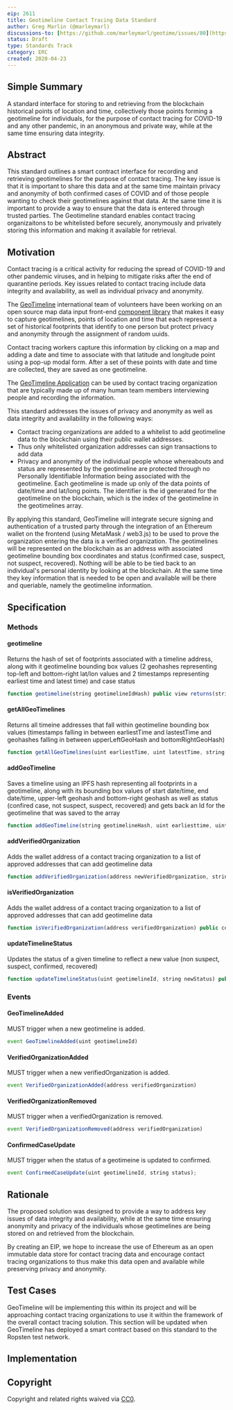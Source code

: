 ```yaml
---
eip: 2611
title: Geotimeline Contact Tracing Data Standard
author: Greg Marlin (@marleymarl)
discussions-to: [https://github.com/marleymarl/geotime/issues/80](https://github.com/marleymarl/geotime/issues/95)
status: Draft
type: Standards Track
category: ERC
created: 2020-04-23
---
```


<!--You can leave these HTML comments in your merged EIP and delete the visible duplicate text guides, they will not appear and may be helpful to refer to if you edit it again. This is the suggested template for new EIPs. Note that an EIP number will be assigned by an editor. When opening a pull request to submit your EIP, please use an abbreviated title in the filename, `eip-draft_title_abbrev.md`. The title should be 44 characters or less.-->

## Simple Summary
<!--"If you can't explain it simply, you don't understand it well enough." Provide a simplified and layman-accessible explanation of the EIP.-->
A standard interface for storing to and retrieving from the blockchain historical points of location and time, collectively those points forming a geotimeline for individuals, for the purpose of contact tracing for COVID-19 and any other pandemic, in an anonymous and private way, while at the same time ensuring data integrity. 

## Abstract
<!--A short (~200 word) description of the technical issue being addressed.-->
This standard outlines a smart contract interface for recording and retrieving geotimelines for the purpose of contact tracing. The key issue is that it is important to share this data and at the same time maintain privacy and anonymity of both confirmed cases of COVID and of those people wanting to check their geotimelines against that data. At the same time it is important to provide a way to ensure that the data is entered through trusted parties. The Geotimeline standard enables contact tracing organizaitons to be whitelisted before securely, anonymously and privately storing this information and making it available for retrieval. 

## Motivation
<!--The motivation is critical for EIPs that want to change the Ethereum protocol. It should clearly explain why the existing protocol specification is inadequate to address the problem that the EIP solves. EIP submissions without sufficient motivation may be rejected outright.-->
Contact tracing is a critical activity for reducing the spread of COVID-19 and other pandemic viruses, and in helping to mitigate risks after the end of quarantine periods. Key issues related to contact tracing include data integrity and availability, as well as individual privacy and anonymity. 

The [GeoTimeline](https://geotimeline.com) international team of volunteers have been working on an open source map data input front-end [component library](https://github.com/marleymarl/geotime) that makes it easy to capture geotimelines, points of location and time that each represent a set of historical footprints that identify to one person but protect privacy and anonymity through the assignment of random uuids. 

Contact tracing workers capture this information by clicking on a map and adding a date and time to associate with that latitude and longitude point using a pop-up modal form. After a set of these points with date and time are collected, they are saved as one geotimeline.

The [GeoTimeline Application](https://app.geotimeline.com) can be used by contact tracing organization that are typically made up of many human team members interviewing people and recording the information.

This standard addresses the issues of privacy and anonymity as well as data integrity and availability in the following ways: 

* Contact tracing organizations are added to a whitelist to add geotimeline data to the blockchain using their public wallet addresses.
* Thus only whitelisted organization addresses can sign transactions to add data
* Privacy and anonymity of the individual people whose whereabouts and status are represented by the geotimeline are protected through no Personally Identifiable Information being associated with the geotimeline. Each geotimeline is made up only of the data points of date/time and lat/long points. The identifier is the id generated for the geotimeline on the blockchain, which is the index of the geotimeline in the geotimelines array. 

By applying this standard, GeoTimeline will integrate secure signing and authentication of a trusted party through the integration of an Ethereum wallet on the frontend (using MetaMask / web3.js) to be used to prove the organization entering the data is a verified organization. The geotimelines will be represented on the blockchain as an address with associated geotimeline bounding box coordinates and status (confirmed case, suspect, not suspect, recovered). Nothing will be able to be tied back to an individual's personal identity by looking at the blockchain. At the same time they key information that is needed to be open and available will be there and queriable, namely the geotimeline information. 

## Specification
<!--The technical specification should describe the syntax and semantics of any new feature. The specification should be detailed enough to allow competing, interoperable implementations for any of the current Ethereum platforms (go-ethereum, parity, cpp-ethereum, ethereumj, ethereumjs, and [others](https://github.com/ethereum/wiki/wiki/Clients)).-->



### Methods
#### geotimeline

Returns the hash of set of footprints associated with a timeline address, along with it geotimeline bounding box values (2 geohashes representing top-left and bottom-right lat/lon values and 2 timestamps representing earliest time and latest time) and case status


``` js
function geotimeline(string geotimelineIdHash) public view returns(string geotimelineHash, uint earliestTime, uint latestTime, string upperLeftGeoHash, string bottomRightGeoHash, string status)
```

#### getAllGeoTimelines

Returns all timeine addresses that fall within geotimeline bounding box values (timestamps falling in between earliestTime and lastestTime and geohashes falling in between upperLeftGeoHash and bottomRightGeoHash)


``` js
function getAllGeoTimelines(uint earliestTime, uint latestTime, string upperLeftGeoHash, string bottomRightGeoHash) public view returns(GeoTimeline[], geotimelines)
```

#### addGeoTimeline

Saves a timeline using an IPFS hash representing all footprints in a geotimeline, along with its bounding box values of start date/time, end date/time, upper-left geohash and bottom-right geohash as well as status (confired case, not suspect, suspect, recovered) and gets back an Id for the geotimeline that was saved to the array

``` js
function addGeoTimeline(string geotimelineHash, uint earliesttime, uint latesttime, string upperLeftGeoHash, string bottomRightGeoHash, string status) public onlyVerifiedOrganization(msg.sender) returns(uint geotimelineId)
```


#### addVerifiedOrganization

Adds the wallet address of a contact tracing organization to a list of approved addresses that can add geotimeline data

``` js
function addVerifiedOrganization(address newVerifiedOrganization, string _name) public onlyOwner returns(uint verifiedOrganizationId)
```

#### isVerifiedOrganization

Adds the wallet address of a contact tracing organization to a list of approved addresses that can add geotimeline data

``` js
function isVerifiedOrganization(address verifiedOrganization) public constant returns(bool)
```


#### updateTimelineStatus

Updates the status of a given timeline to reflect a new value (non suspect, suspect, confirmed, recovered)

``` js
function updateTimelineStatus(uint geotimelineId, string newStatus) public returns(bool success)
```



### Events

#### GeoTimelineAdded

MUST trigger when a new geotimeline is added. 

``` js
event GeoTimelineAdded(uint geotimelineId)
```

#### VerifiedOrganizationAdded
 
MUST trigger when a new verifiedOrganization is added. 

``` js
event VerifiedOrganizationAdded(address verifiedOrganization)
```

#### VerifiedOrganizationRemoved

MUST trigger when a verifiedOrganization is removed. 

``` js
event VerifiedOrganizationRemoved(address verifiedOrganization)
```




#### ConfirmedCaseUpdate

MUST trigger when the status of a geotimeine is updated to confirmed.

``` js
event ConfirmedCaseUpdate(uint geotimelineId, string status);
```

## Rationale
<!--The rationale fleshes out the specification by describing what motivated the design and why particular design decisions were made. It should describe alternate designs that were considered and related work, e.g. how the feature is supported in other languages. The rationale may also provide evidence of consensus within the community, and should discuss important objections or concerns raised during discussion.-->
The proposed solution was designed to provide a way to address key issues of data integrity and availability, while at the same time ensuring anonymity and privacy of the individuals whose geotimelines are being stored on and retrieved from the blockchain. 

By creating an EIP, we hope to increase the use of Ethereum as an open immutable data store for contact tracing data and encourage contact tracing organizations to thus make this data open and available while preserving privacy and anonymity. 

## Test Cases
<!--Test cases for an implementation are mandatory for EIPs that are affecting consensus changes. Other EIPs can choose to include links to test cases if applicable.-->
GeoTimeline will be implementing this within its project and will be approaching contact tracing organizations to use it within the framework of the overall contact tracing solution. This section will be updated when GeoTimeline has deployed a smart contract based on this standard to the Ropsten test network. 


## Implementation
<!--The implementations must be completed before any EIP is given status "Final", but it need not be completed before the EIP is accepted. While there is merit to the approach of reaching consensus on the specification and rationale before writing code, the principle of "rough consensus and running code" is still useful when it comes to resolving many discussions of API details.-->

## Copyright
Copyright and related rights waived via [CC0](https://creativecommons.org/publicdomain/zero/1.0/).

